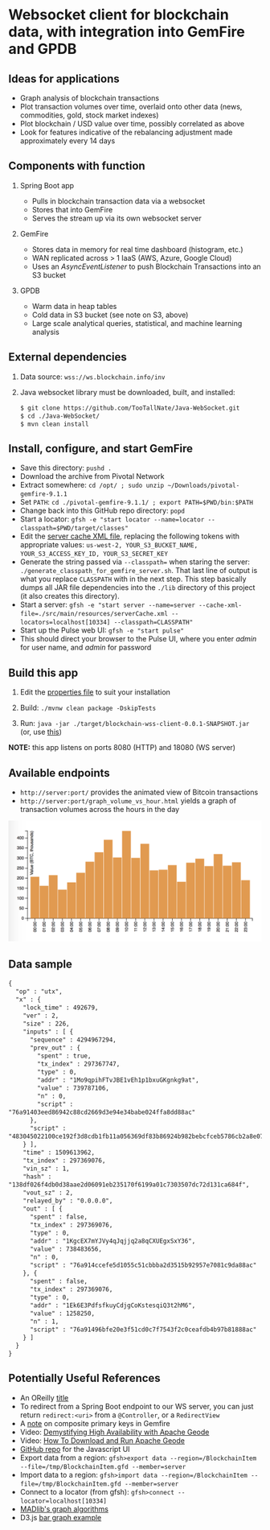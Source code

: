 # Websocket client for blockchain data, with integration into GemFire and GPDB

## Ideas for applications

* Graph analysis of blockchain transactions
* Plot transaction volumes over time, overlaid onto other data (news, commodities, gold, stock market indexes)
* Plot blockchain / USD value over time, possibly correlated as above
* Look for features indicative of the rebalancing adjustment made approximately every 14 days

## Components with function

1. Spring Boot app
    * Pulls in blockchain transaction data via a websocket
    * Stores that into GemFire
    * Serves the stream up via its own websocket server

1. GemFire
    * Stores data in memory for real time dashboard (histogram, etc.)
    * WAN replicated across > 1 IaaS (AWS, Azure, Google Cloud)
    * Uses an _AsyncEventListener_ to push Blockchain Transactions into an S3 bucket

1. GPDB
    * Warm data in heap tables
    * Cold data in S3 bucket (see note on S3, above)
    * Large scale analytical queries, statistical, and machine learning analysis

## External dependencies

1. Data source: `wss://ws.blockchain.info/inv`

1. Java websocket library must be downloaded, built, and installed:
    ```
    $ git clone https://github.com/TooTallNate/Java-WebSocket.git
    $ cd ./Java-WebSocket/
    $ mvn clean install
    ```

## Install, configure, and start GemFire

* Save this directory: `pushd .`
* Download the archive from Pivotal Network
* Extract somewhere: `cd /opt/ ; sudo unzip ~/Downloads/pivotal-gemfire-9.1.1`
* Set `PATH`: `cd ./pivotal-gemfire-9.1.1/ ; export PATH=$PWD/bin:$PATH`
* Change back into this GitHub repo directory: `popd`
* Start a locator: `gfsh -e "start locator --name=locator --classpath=$PWD/target/classes"`
* Edit the [server cache XML file](./src/main/resources/serverCache.xml), replacing the following tokens with appropriate values: `us-west-2, YOUR_S3_BUCKET_NAME, YOUR_S3_ACCESS_KEY_ID, YOUR_S3_SECRET_KEY`
* Generate the string passed via `--classpath=` when staring the server: `./generate_classpath_for_gemfire_server.sh`.  That last line of output is what you replace `CLASSPATH` with in the next step.  This step basically dumps all JAR file dependencies into the `./lib` directory of this project (it also creates this directory).
* Start a server: `gfsh -e "start server --name=server --cache-xml-file=./src/main/resources/serverCache.xml --locators=localhost[10334] --classpath=CLASSPATH"`
* Start up the Pulse web UI: `gfsh -e "start pulse"`
* This should direct your browser to the Pulse UI, where you enter _admin_ for user name, and _admin_ for password


## Build this app

1. Edit the [properties file](./src/main/resources/application.properties) to suit your installation

1. Build: `./mvnw clean package -DskipTests`

1. Run: `java -jar ./target/blockchain-wss-client-0.0.1-SNAPSHOT.jar` (or, use [this](./start_blockchain_app.sh))

**NOTE:** this app listens on ports 8080 (HTTP) and 18080 (WS server)

## Available endpoints
* `http://server:port/` provides the animated view of Bitcoin transactions
* `http://server:port/graph_volume_vs_hour.html` yields a graph of transaction volumes across the hours in the day

![Example graph of transaction volume vs. hour in the day](./images/graph_txn_vs_hour_of_day.png)

## Data sample

```
{
  "op" : "utx",
  "x" : {
    "lock_time" : 492679,
    "ver" : 2,
    "size" : 226,
    "inputs" : [ {
      "sequence" : 4294967294,
      "prev_out" : {
        "spent" : true,
        "tx_index" : 297367747,
        "type" : 0,
        "addr" : "1Mo9qpihFTvJBE1vEh1p1bxuGKgnkg9at",
        "value" : 739787106,
        "n" : 0,
        "script" : "76a91403eed86942c88cd2669d3e94e34babe024ffa8dd88ac"
      },
      "script" : "483045022100ce192f3d8cdb1fb11a056369df83b86924b982bebcfceb5786cb2a8e07e7d2c402206ea1b5d80c3b457967a6dc84e54992875d4d2a7da5c71bc3137f2ce9521fc7e6012102c5ce11d10ac960fd0004a9d3c1ca736fab9821ecdaecd31262e0e42120d91cf9"
    } ],
    "time" : 1509613962,
    "tx_index" : 297369076,
    "vin_sz" : 1,
    "hash" : "138df026f4db0d38aae2d06091eb235170f6199a01c7303507dc72d131ca684f",
    "vout_sz" : 2,
    "relayed_by" : "0.0.0.0",
    "out" : [ {
      "spent" : false,
      "tx_index" : 297369076,
      "type" : 0,
      "addr" : "1KgcEX7mYJVy4qJqjjq2a8qCXUEgxSxY36",
      "value" : 738483656,
      "n" : 0,
      "script" : "76a914ccefe5d1055c51cbbba2d3515b92957e7081c9da88ac"
    }, {
      "spent" : false,
      "tx_index" : 297369076,
      "type" : 0,
      "addr" : "1Ek6E3PdfsfkuyCdjgCoKstesqiQ3t2hM6",
      "value" : 1258250,
      "n" : 1,
      "script" : "76a91496bfe20e3f51cd0c7f7543f2c0ceafdb4b97b81888ac"
    } ]
  }
}
```

## Potentially Useful References
* An OReilly [title](http://chimera.labs.oreilly.com/books/1234000001802/ch05.html#tx_lifecycle)
* To redirect from a Spring Boot endpoint to our WS server, you can just return `redirect:<uri>` from a `@Controller`, or a `RedirectView`
* A [note](https://stackoverflow.com/questions/39202243/how-to-create-composite-primary-key-scenario-in-gemfire-region) on composite primary keys in Gemfire
* Video: [Demystifying High Availability with Apache Geode](https://youtu.be/yachT1xoQww)
* Video: [How To Download and Run Apache Geode](https://youtu.be/zpko_fROWrU)
* [GitHub repo](https://github.com/kdunn926/blockchainviz) for the Javascript UI
* Export data from a region: `gfsh>export data --region=/BlockchainItem --file=/tmp/BlockchainItem.gfd --member=server`
* Import data to a region: `gfsh>import data --region=/BlockchainItem --file=/tmp/BlockchainItem.gfd --member=server`
* Connect to a locator (from gfsh): `gfsh>connect --locator=localhost[10334]`
* [MADlib's graph algorithms](http://madlib.apache.org/docs/latest/group__grp__graph.html)
* D3.js [bar graph example](http://bl.ocks.org/d3noob/8952219)

